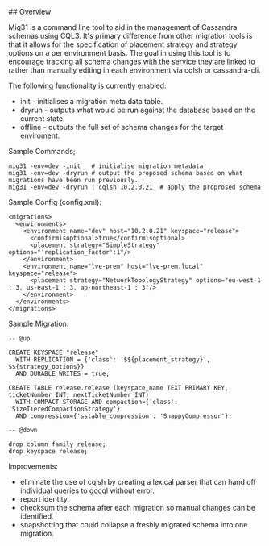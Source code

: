## Overview

Mig31 is a command line tool to aid in the management of Cassandra schemas using CQL3. It's primary difference from other migration tools is that it allows for the specification of placement strategy and strategy options on a per environment basis. The goal in using this tool is to encourage tracking all schema changes with the service they are linked to rather than manually editing in each environment via cqlsh or cassandra-cli.

The following functionality is currently enabled:

- init - initialises a migration meta data table.
- dryrun - outputs what would be run against the database based on the current state.
- offline - outputs the full set of schema changes for the target enviroment.

Sample Commands;

```
mig31 -env=dev -init   # initialise migration metadata
mig31 -env=dev -dryrun # output the proposed schema based on what migrations have been run previously.
mig31 -env=dev -dryrun | cqlsh 10.2.0.21  # apply the proprosed schema
```

Sample Config (config.xml):

```
<migrations>
  <environments>
    <environment name="dev" host="10.2.0.21" keyspace="release">
      <confirmisoptional>true</confirmisoptional>
      <placement strategy="SimpleStrategy" options="'replication_factor':1"/>
    </environment>
    <environment name="lve-prem" host="lve-prem.local" keyspace="release">
      <placement strategy="NetworkTopologyStrategy" options="eu-west-1 : 3, us-east-1 : 3, ap-northeast-1 : 3"/>
    </environment>
  </environments>
</migrations>
```

Sample Migration:

```
-- @up

CREATE KEYSPACE "release"
  WITH REPLICATION = {'class': '$${placement_strategy}', $${strategy_options}}
  AND DURABLE_WRITES = true;

CREATE TABLE release.release (keyspace_name TEXT PRIMARY KEY, ticketNumber INT, nextTicketNumber INT) 
  WITH COMPACT STORAGE AND compaction={'class': 'SizeTieredCompactionStrategy'} 
  AND compression={'sstable_compression': 'SnappyCompressor'};

-- @down

drop column family release;
drop keyspace release;
```

Improvements:

- eliminate the use of cqlsh by creating a lexical parser that can hand off individual queries to gocql without error.
- report identity.
- checksum the schema after each migration so manual changes can be identified.
- snapshotting that could collapse a freshly migrated schema into one migration.

